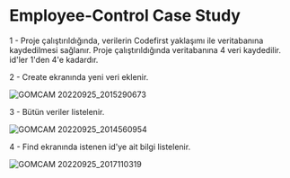 # Employee-Control Case Study
1 - Proje çalıştırıldığında, verilerin Codefirst yaklaşımı ile veritabanına kaydedilmesi sağlanır.
  Proje çalıştırıldığında veritabanına 4 veri kaydedilir. id'ler 1'den 4'e kadardır.
  
2 - Create ekranında yeni veri eklenir.

![GOMCAM 20220925_2015290673](https://user-images.githubusercontent.com/32747222/192161887-bbe1f2f7-4a59-4bfc-8557-053464867d47.png)

3 - Bütün veriler listelenir.

![GOMCAM 20220925_2014560954](https://user-images.githubusercontent.com/32747222/192161875-a57ffb58-14b3-4851-b085-962408df195d.png)

4 - Find ekranında istenen id'ye ait bilgi listelenir.

![GOMCAM 20220925_2017110319](https://user-images.githubusercontent.com/32747222/192161902-d794880c-0a70-4daa-9de3-f826bbfda817.png)
